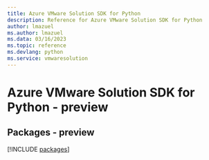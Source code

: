```yaml
---
title: Azure VMware Solution SDK for Python
description: Reference for Azure VMware Solution SDK for Python
author: lmazuel
ms.author: lmazuel
ms.data: 03/16/2023
ms.topic: reference
ms.devlang: python
ms.service: vmwaresolution
---
```

# Azure VMware Solution SDK for Python - preview
## Packages - preview
[!INCLUDE [packages](vmware-solution-index.md)]